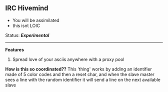 ## IRC Hivemind
- You will be assimilated
- this isnt LOIC

Status: ***Experimental***

---
**Features**

 1. Spread love of your asciis anywhere with a proxy pool

**How is this so coordinated??**
This 'thing' works by adding an identifier made of 5 color codes and then a reset char, and when the slave master sees a line with the random identifier it will send a line on the next available slave
